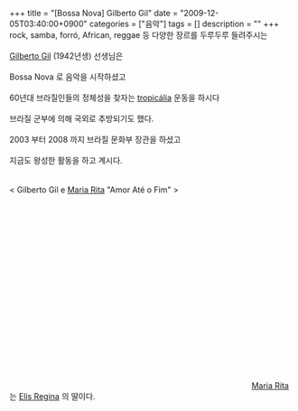 +++
title = "[Bossa Nova] Gilberto Gil"
date = "2009-12-05T03:40:00+0900"
categories = ["음악"]
tags = []
description = ""
+++
<span class="copyright_entry" style="display:block;" title="[Bossa Nova] Gilberto Gil@@**@@http://shed.egloos.com/1974317"></span>rock, samba, forró, African, reggae 등 다양한 장르를 두루두루 들려주시는
<br>
<br>
<a href="http://en.wikipedia.org/wiki/Gilberto_Gil" title="Gilberto Gil">Gilberto Gil</a> (1942년생) 선생님은 
<br>
<br>Bossa Nova 로 음악을 시작하셨고 
<br>
<br>60년대 브라질인들의 정체성을 찾자는 
<a href="http://en.wikipedia.org/wiki/Tropicalismo" title="Tropicalismo">tropicália</a> 운동을 하시다
<br>
<br>브라질 군부에 의해 국외로 추방되기도 했다.
<br>
<br>2003 부터 2008 까지 브라질 문화부 장관을 하셨고
<br>
<br>지금도 왕성한 활동을 하고 계시다.
<br>
<br>
<br>&lt; Gilberto Gil e 
<a href="http://en.wikipedia.org/wiki/Maria_Rita" title="Maria Rita">Maria Rita</a> "Amor Até o Fim" &gt;
<br>
<object height="344" width="425"><param name="movie" value="http://www.youtube.com/v/p38aG1JT9yQ&amp;hl=ko_KR&amp;fs=1&amp;"><embed src="http://www.youtube.com/v/p38aG1JT9yQ&amp;hl=ko_KR&amp;fs=1&amp;" type="application/x-shockwave-flash" allowscriptaccess="always" allowfullscreen="true" height="344" width="425"></object>
<a href="http://en.wikipedia.org/wiki/Maria_Rita" title="Maria Rita">Maria Rita</a> 는 
<a href="http://en.wikipedia.org/wiki/Elis_Regina" title="Elis Regina">Elis Regina</a> 의 딸이다.
<br>
<br>
<br>
<br>
<br>
<br> 
<!--
       <rdf:RDF xmlns:rdf="http://www.w3.org/1999/02/22-rdf-syntax-ns#"
		    xmlns:dc="http://purl.org/dc/elements/1.1/"
		    xmlns:trackback="http://madskills.com/public/xml/rss/module/trackback/">
       <rdf:Description
	        rdf:about="http://shed.egloos.com/1974317"
	        dc:identifier="http://shed.egloos.com/1974317"
	        dc:title="[Bossa Nova] Gilberto Gil"
	        trackback:ping="http://shed.egloos.com/tb/1974317"/>
       </rdf:RDF>
       -->

<ul></ul>